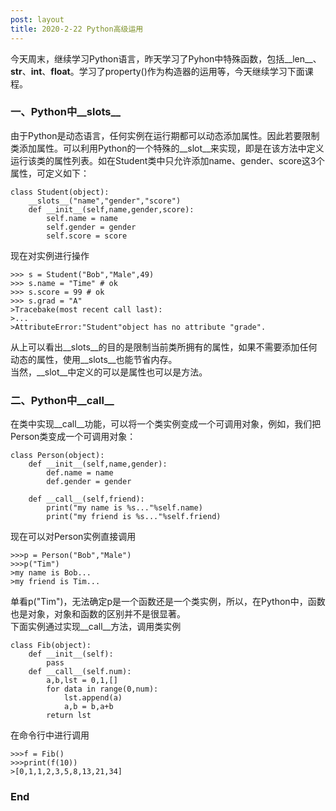 ```yaml
---
post: layout
title: 2020-2-22 Python高级运用
---
```

今天周末，继续学习Python语言，昨天学习了Pyhon中特殊函数，包括__len__、__str__、__int__、__float__。学习了property()作为构造器的运用等，今天继续学习下面课程。

### 一、Python中__slots__

由于Python是动态语言，任何实例在运行期都可以动态添加属性。因此若要限制类添加属性。可以利用Python的一个特殊的__slot__来实现，即是在该方法中定义运行该类的属性列表。如在Student类中只允许添加name、gender、score这3个属性，可定义如下：

	class Student(object):
		__slots__("name","gender","score")
		def __init__(self,name,gender,score):
			self.name = name
			self.gender = gender
			self.score = score

现在对实例进行操作

	>>> s = Student("Bob","Male",49)
	>>> s.name = "Time" # ok
	>>> s.score = 99 # ok
	>>> s.grad = "A"
	>Tracebake(most recent call last):
	>...
	>AttributeError:"Student"object has no attribute "grade".


从上可以看出__slots__的目的是限制当前类所拥有的属性，如果不需要添加任何动态的属性，使用__slots__也能节省内存。<br>
当然，__slot__中定义的可以是属性也可以是方法。

### 二、Python中__call__

在类中实现__call__功能，可以将一个类实例变成一个可调用对象，例如，我们把Person类变成一个可调用对象：

	class Person(object):
		def __init__(self,name,gender):
			def.name = name
			def.gender = gender
		
		def __call__(self,friend):
			print("my name is %s..."%self.name)
			print("my friend is %s..."%self.friend)


现在可以对Person实例直接调用
	


	>>>p = Person("Bob","Male")
	>>>p("Tim")
	>my name is Bob...
	>my friend is Tim...
	


单看p("Tim")，无法确定p是一个函数还是一个类实例，所以，在Python中，函数也是对象，对象和函数的区别并不是很显著。<br>
下面实例通过实现__call__方法，调用类实例

	class Fib(object):
		def __init__(self):
			pass
		def __call__(self.num):
			a,b,lst = 0,1,[]
			for data in range(0,num):
				lst.append(a)
				a,b = b,a+b
			return lst


在命令行中进行调用


	>>>f = Fib()
	>>>print(f(10))
	>[0,1,1,2,3,5,8,13,21,34]


### End